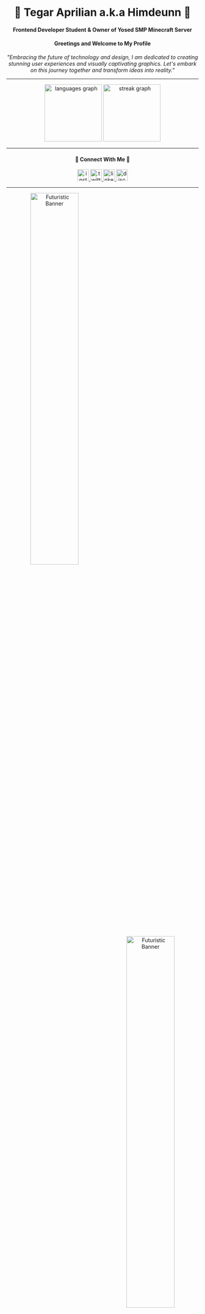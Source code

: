 <h1 align="center">🌌 Tegar Aprilian a.k.a Himdeunn 🌌</h1>
<h4 align="center">Frontend Developer Student & Owner of Yosed SMP Minecraft Server</h4>
<h4 align="center">Greetings and Welcome to My Profile</h4>

<p align="center">
  <em>
    "Embracing the future of technology and design, I am dedicated to creating stunning user experiences and visually captivating graphics. Let's embark on this journey together and transform ideas into reality."
  </em>
</p>

---

<div align="center">
  <img src="https://github-readme-stats.vercel.app/api/top-langs?username=ThePeaces&locale=en&hide_title=false&layout=compact&card_width=320&langs_count=5&theme=radical&hide_border=false" height="150" alt="languages graph" />
  <img src="https://streak-stats.demolab.com?user=ThePeaces&locale=en&mode=daily&theme=radical&hide_border=false&border_radius=5" height="150" alt="streak graph" />
</div>

---

<h4 align="center">🔗 Connect With Me 🔗</h4>

<div align="center">
  <a href="https://instagram.com/itsmedakwah" target="_blank">
    <img src="https://img.shields.io/static/v1?message=Instagram&logo=instagram&label=&color=E4405F&logoColor=white&labelColor=000000&style=for-the-badge" height="30" alt="instagram logo" />
  </a>
  <a href="https://twitter.com/Yourmind_yt" target="_blank">
    <img src="https://img.shields.io/static/v1?message=Twitter&logo=twitter&label=&color=1DA1F2&logoColor=white&labelColor=000000&style=for-the-badge" height="30" alt="twitter logo" />
  </a>
  <a href="https://www.linkedin.com/in/tegar-aprilian-16a3a029a/" target="_blank">
    <img src="https://img.shields.io/static/v1?message=LinkedIn&logo=linkedin&label=&color=0077B5&logoColor=white&labelColor=000000&style=for-the-badge" height="30" alt="linkedin logo" />
  </a>
  <a href="https://dsc.gg/yosedsmp" target="_blank">
    <img src="https://img.shields.io/static/v1?message=Discord&logo=discord&label=&color=7289DA&logoColor=white&labelColor=000000&style=for-the-badge" height="30" alt="discord logo" />
  </a>
</div>

---

<p align="center">
  <img align="left" src="https://cdn.discordapp.com/attachments/1248487182021300236/1270244221525299230/6301-sakura-moon-pfpsgg.gif?ex=66b2fe9e&is=66b1ad1e&hm=be02e08acaa317292d3b593cc2de8d44d5996cdb56b47174dba09615c13c2b57&" alt="Futuristic Banner" width="50%" />
  <img align="right" src="https://cdn.discordapp.com/attachments/1248487182021300236/1270244221525299230/6301-sakura-moon-pfpsgg.gif?ex=66b2fe9e&is=66b1ad1e&hm=be02e08acaa317292d3b593cc2de8d44d5996cdb56b47174dba09615c13c2b57&" alt="Futuristic Banner" width="50%" />
</p>
